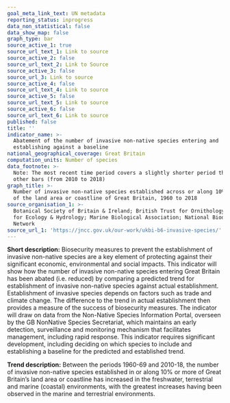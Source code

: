 ```yaml
---
goal_meta_link_text: UN metadata
reporting_status: inprogress
data_non_statistical: false
data_show_map: false
graph_type: bar
source_active_1: true
source_url_text_1: Link to source
source_active_2: false
source_url_text_2: Link to Source
source_active_3: false
source_url_3: Link to source
source_active_4: false
source_url_text_4: Link to source
source_active_5: false
source_url_text_5: Link to source
source_active_6: false
source_url_text_6: Link to source
published: false
title: ''
indicator_name: >-
  Abatement of the number of invasive non-native species entering and
  establishing against a baseline
national_geographical_coverage: Great Britain
computation_units: Number of species
data_footnote: >-
  Note: The most recent time period covers a slightly shorter period than the
  other bars (from 2010 to 2018)
graph_title: >-
  Number of invasive non-native species established across or along 10% or more
  of the land area or coastline of Great Britain, 1960 to 2018
source_organisation_1: >-
  Botanical Society of Britain & Ireland; British Trust for Ornithology; Centre
  for Ecology & Hydrology; Marine Biological Association; National Biodiversity
  Network
source_url_1: 'https://jncc.gov.uk/our-work/ukbi-b6-invasive-species/'
---
```

**Short description:** Biosecurity measures to prevent the establishment of invasive non-native species are a key element of protecting against their significant economic, environmental and social impacts. This indicator will show how the number of invasive non-native species entering Great Britain has been abated (i.e. reduced) by comparing a predicted trend for establishment of invasive non-native species against actual establishment. Establishment of invasive species depends on factors such as trade and climate change. The difference to the trend in actual establishment then provides a measure of the success of biosecurity measures. The indicator will draw on data from the Non-Native Species Information Portal, overseen by the GB NonNative Species Secretariat, which maintains an early detection, surveillance and monitoring mechanism that facilitates management, including rapid response. This indicator requires significant development, including deciding on which species to include and establishing a baseline for the predicted and established trend.

**Trend description:** Between the periods 1960-69 and 2010-18, the number of invasive non-native species established in or along 10% or more of Great Britain’s land area or coastline has increased in the freshwater, terrestrial and marine (coastal) environments, with the greatest increases having been observed in the marine and terrestrial environments.
